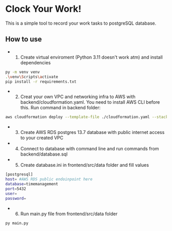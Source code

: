 # Clock Your Work!
This is a simple tool to record your work tasks to postgreSQL database.

## How to use
* 1. Create virtual enviroment (Python 3.11 doesn't work atm) and install dependencies
```bash
py -m venv venv
.\venv\Scripts\activate
pip install -r requirements.txt
```
* 2. Creat your own VPC and networking infra to AWS with backend/cloudformation.yaml. You need to install AWS CLI before this. Run command in backend folder:
```bash
aws cloudformation deploy --template-file ./cloudformation.yaml --stack-name timemanagament-vpcstack
```

* 3. Create AWS RDS postgres 13.7 database with public internet access to your created VPC

* 4. Connect to database with command line and run commands from backend/database.sql

* 5. Create database.ini in frontend/src/data folder and fill values
```bash
[postgresql]
host= #AWS RDS public endoinpoint here
database=timemanagement
port=5432
user=
password=
```

* 6. Run main.py file from frontend/src/data folder
```bash
py main.py
```